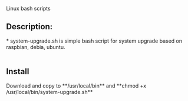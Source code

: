 Linux bash scripts

<h2>Description:</h2>
* system-upgrade.sh is simple bash script for system upgrade based on raspbian, debia, ubuntu.<br />
<br />

<h2>Install</h2>
Download and copy to **/usr/local/bin** and **chmod +x /usr/local/bin/system-upgrade.sh**
